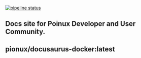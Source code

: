 [![pipeline status](https://gitlab.com/pionux/pionux/badges/master/pipeline.svg)](https://gitlab.com/pionux/pionux/commits/master)



## Docs site for Poinux Developer and User Community.
## pionux/docusaurus-docker:latest
